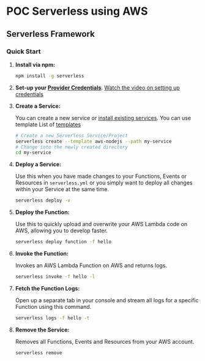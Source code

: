 # POC Serverless using AWS

## Serverless Framework

### <a name="quick-start"></a>Quick Start

1. **Install via npm:**

    ```bash
    npm install -g serverless
    ```

2. **Set-up your [Provider Credentials](./docs/providers/aws/guide/credentials.md)**. [Watch the video on setting up credentials](https://www.youtube.com/watch?v=HSd9uYj2LJA)

3. **Create a Service:**

    You can create a new service or [install existing services](#how-to-install-a-service).
    You can use template List of [templates](https://github.com/serverless/serverless/tree/master/lib/plugins/create/templates)

    ```bash
    # Create a new Serverless Service/Project
    serverless create --template aws-nodejs --path my-service
    # Change into the newly created directory
    cd my-service
    ```

4. **Deploy a Service:**

    Use this when you have made changes to your Functions, Events or Resources in `serverless.yml` or you simply want to deploy all changes within your Service at the same time.

    ```bash
    serverless deploy -v
    ```

5. **Deploy the Function:**

    Use this to quickly upload and overwrite your AWS Lambda code on AWS, allowing you to develop faster.

    ```bash
    serverless deploy function -f hello
    ```

6. **Invoke the Function:**

    Invokes an AWS Lambda Function on AWS and returns logs.
  
    ```bash
    serverless invoke -f hello -l
    ```

7. **Fetch the Function Logs:**

    Open up a separate tab in your console and stream all logs for a specific Function using this command.
  
    ```bash
    serverless logs -f hello -t
    ```

8. **Remove the Service:**

    Removes all Functions, Events and Resources from your AWS account.
  
    ```bash
    serverless remove
    ```